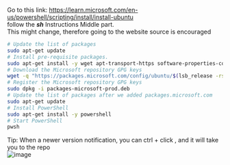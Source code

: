Go to this link: https://learn.microsoft.com/en-us/powershell/scripting/install/install-ubuntu
<br/>
follow the **_sh_** Instructions Middle part.<br/>
This might change, therefore going to the website source is encouraged
```bash
# Update the list of packages
sudo apt-get update
# Install pre-requisite packages.
sudo apt-get install -y wget apt-transport-https software-properties-common
# Download the Microsoft repository GPG keys
wget -q "https://packages.microsoft.com/config/ubuntu/$(lsb_release -rs)/packages-microsoft-prod.deb"
# Register the Microsoft repository GPG keys
sudo dpkg -i packages-microsoft-prod.deb
# Update the list of packages after we added packages.microsoft.com
sudo apt-get update
# Install PowerShell
sudo apt-get install -y powershell
# Start PowerShell
pwsh
```

Tip: When a newer version notification, you can ctrl + click , and it will take you to the repo<br/>
![image](https://user-images.githubusercontent.com/44326428/201497941-22ae6052-c974-451a-a5ae-edb7f67fd7a1.png)
